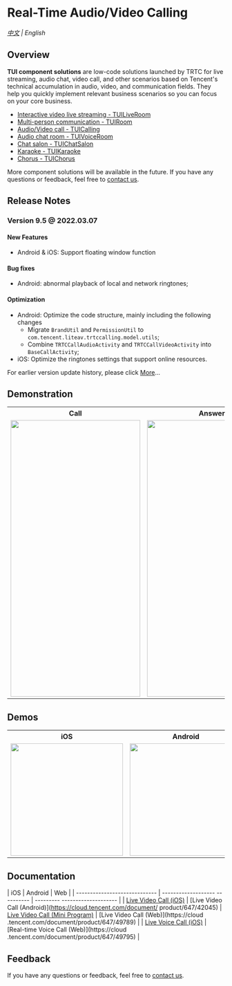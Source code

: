 # Real-Time Audio/Video Calling

_[中文](README.md) | English_

## Overview

**TUI component solutions** are low-code solutions launched by TRTC for live streaming, audio chat, video call, and other scenarios based on Tencent's technical accumulation in audio, video, and communication fields. They help you quickly implement relevant business scenarios so you can focus on your core business.

- [Interactive video live streaming - TUILiveRoom](https://github.com/tencentyun/TUILiveRoom/)
- [Multi-person communication - TUIRoom](https://github.com/tencentyun/TUIRoom/)
- [Audio/Video call - TUICalling](https://github.com/tencentyun/TUICalling/)
- [Audio chat room - TUIVoiceRoom](https://github.com/tencentyun/TUIVoiceRoom/)
- [Chat salon - TUIChatSalon](https://github.com/tencentyun/TUIChatSalon/)
- [Karaoke - TUIKaraoke](https://github.com/tencentyun/TUIKaraoke/)
- [Chorus - TUIChorus](https://github.com/tencentyun/TUIChorus/)

More component solutions will be available in the future. If you have any questions or feedback, feel free to [contact us](https://intl.cloud.tencent.com/contact-us).



## Release Notes
### Version 9.5 @ 2022.03.07
#### New Features 
- Android & iOS: Support floating window function
#### Bug fixes
- Android: abnormal playback of local and network ringtones;
####  Optimization
- Android: Optimize the code structure, mainly including the following changes
  - Migrate `BrandUtil` and `PermissionUtil` to `com.tencent.liteav.trtccalling.model.utils`;
  - Combine `TRTCCallAudioActivity` and `TRTCCallVideoActivity` into `BaseCallActivity`;
- iOS: Optimize the ringtones settings that support online resources.

For earlier version update history, please click [More](./ReleaseNote.md)...



## Demonstration

<table>
<tr>
   <th>Call</th>
   <th>Answer</th>
 </tr>
<tr>
<td><img src="video1.gif" width="300px" height="640px"/></td>
<td><img src="video2.gif" width="300px" height="640px"/></td>
</tr>
</table>


## Demos

<table>
<tr>
   <th>iOS</th>
   <th>Android</th>
   <th>Web</th>
 </tr>
<tr>
<td><img src="https://liteav.sdk.qcloud.com/doc/res/trtc/picture/zh-cn/app_download_ios.png" width="260px"/></td>
<td><img src="https://qcloudimg.tencent-cloud.cn/raw/1027a02e38ae4aeb1ec9ef17ac1a953d.png" width="260px" /></td>
<td> <a href="https://web.sdk.qcloud .com/component/trtcccalling/demo/web/latest/index.html#/login">1v1 audio and video call</a></td>
</tr>
</table>


## Documentation

| iOS | Android | Web |
| ----------------------------- | ------------------- ---------- | --------- -------------------- |
| [Live Video Call (iOS)](https://cloud.tencent.com/document/product/647/42044) | [Live Video Call (Android)](https://cloud.tencent.com/document/ product/647/42045) | [Live Video Call (Mini Program)](https://cloud.tencent.com/document/product/647/49379) | [Live Video Call (Web)](https://cloud .tencent.com/document/product/647/49789) |
| [Live Voice Call (iOS)](https://cloud.tencent.com/document/product/647/42046) | [Real-time Voice Call (Web)](https://cloud .tencent.com/document/product/647/49795) |



## Feedback

If you have any questions or feedback, feel free to [contact us](https://intl.cloud.tencent.com/contact-us).